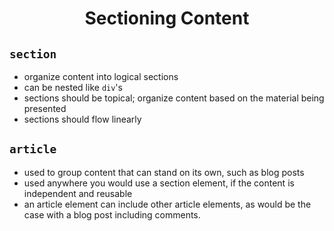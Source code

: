 <h1 align=center>Sectioning Content</h1>

## ```section```
- organize content into logical sections
- can be nested like ```div```'s
- sections should be topical; organize content based on the material being presented
- sections should flow linearly

## ```article```
- used to group content that can stand on its own, such as blog posts
- used anywhere you would use a section element, if the content is independent and reusable
- an article element can include other article elements, as would be the case with a blog post including comments.

